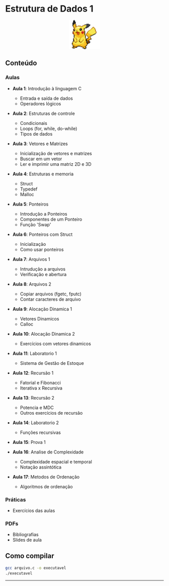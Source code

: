 # Estrutura de Dados 1

<div align="center">
    <img src="https://raw.githubusercontent.com/PokeAPI/sprites/master/sprites/pokemon/versions/generation-v/black-white/animated/25.gif" alt="Pikachu" width="100">
</div>

## Conteúdo

### Aulas

- **Aula 1**: Introdução à linguagem C
  - Entrada e saída de dados
  - Operadores lógicos

- **Aula 2**: Estruturas de controle
  - Condicionais
  - Loops (for, while, do-while)
  - Tipos de dados

- **Aula 3**: Vetores e Matrizes
  - Inicialização de vetores e matrizes
  - Buscar em um vetor
  - Ler e imprimir uma matriz 2D e 3D

- **Aula 4**: Estruturas e memoria
  - Struct
  - Typedef
  - Malloc

- **Aula 5**: Ponteiros
  - Introdução a Ponteiros
  - Componentes de um Ponteiro
  - Função 'Swap'

- **Aula 6**: Ponteiros com Struct
  - Inicialização
  - Como usar ponteiros

- **Aula 7**: Arquivos 1
  - Intrudução a arquivos
  - Verificação e abertura

- **Aula 8**: Arquivos 2
  - Copiar arquivos (fgetc, fputc)
  - Contar caracteres de arquivo

- **Aula 9**: Alocação Dinamica 1
  - Vetores Dinamicos
  - Calloc

- **Aula 10**: Alocação Dinamica 2
  - Exercícios com vetores dinamicos

- **Aula 11**: Laboratorio 1
  - Sistema de Gestão de Estoque

- **Aula 12**: Recursão 1
  - Fatorial e Fibonacci
  - Iterativa x Recursiva

- **Aula 13**: Recursão 2
  - Potencia e MDC
  - Outros exercícios de recursão

- **Aula 14**: Laboratorio 2
  - Funções recursivas

- **Aula 15**: Prova 1

- **Aula 16**: Analise de Complexidade
  - Complexidade espacial e temporal
  - Notação assintótica

- **Aula 17**: Metodos de Ordenação
  - Algoritmos de ordenação

### Práticas

- Exercícios das aulas

### PDFs

- Bibliografias
- Slides de aula

## Como compilar

```bash
gcc arquivo.c -o executavel
./executavel
```

---
